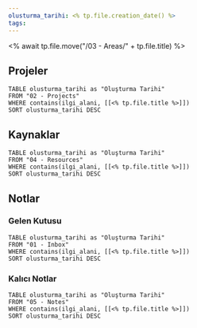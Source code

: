 ```yaml
---
olusturma_tarihi: <% tp.file.creation_date() %>
tags:
---
```

<% await tp.file.move("/03 - Areas/" + tp.file.title) %>
## Projeler
```dataview
TABLE olusturma_tarihi as "Oluşturma Tarihi"
FROM "02 - Projects"
WHERE contains(ilgi_alani, [[<% tp.file.title %>]])
SORT olusturma_tarihi DESC
```
## Kaynaklar
```dataview
TABLE olusturma_tarihi as "Oluşturma Tarihi"
FROM "04 - Resources"
WHERE contains(ilgi_alani, [[<% tp.file.title %>]])
SORT olusturma_tarihi DESC
```
## Notlar
### Gelen Kutusu
```dataview
TABLE olusturma_tarihi as "Oluşturma Tarihi"
FROM "01 - Inbox"
WHERE contains(ilgi_alani, [[<% tp.file.title %>]])
SORT olusturma_tarihi DESC
```
### Kalıcı Notlar
```dataview
TABLE olusturma_tarihi as "Oluşturma Tarihi"
FROM "05 - Notes"
WHERE contains(ilgi_alani, [[<% tp.file.title %>]])
SORT olusturma_tarihi DESC
```